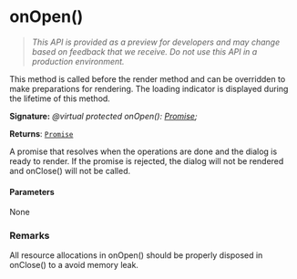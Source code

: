 # onOpen()

> _This API is provided as a preview for developers and may change based on feedback that we receive.  Do not use this API in a production environment._

This method is called before the render method and can be overridden to make preparations for rendering. The loading indicator is displayed during the lifetime of this method.

**Signature:** _@virtual protected onOpen(): [Promise](../../web-apis.api/class/promise.md)<void>;_

**Returns**: [`Promise`](../../web-apis.api/class/promise.md)<void>



A promise that resolves when the operations are done and the dialog is ready to render. If the promise is rejected, the dialog will not be rendered and onClose() will not be called.

#### Parameters
None


### Remarks

All resource allocations in onOpen() should be properly disposed in onClose() to a avoid memory leak.

